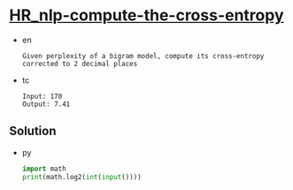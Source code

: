 # [HR_nlp-compute-the-cross-entropy](https://www.hackerrank.com/challenges/nlp-compute-the-cross-entropy)

* en

  ```en
  Given perplexity of a bigram model, compute its cross-entropy corrected to 2 decimal places
  ```

* tc

  ```tc
  Input: 170
  Output: 7.41
  ```

## Solution

* py

  ```py
  import math
  print(math.log2(int(input())))
  ```
